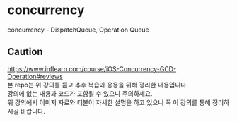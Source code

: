 # concurrency
concurrency - DispatchQueue, Operation Queue

## Caution
https://www.inflearn.com/course/iOS-Concurrency-GCD-Operation#reviews  
본 repo는 위 강의를 듣고 추후 복습과 응용을 위해 정리한 내용입니다.   
강의에 없는 내용과 코드가 포함될 수 있으니 주의하세요.  
위 강의에서 이미지 자료와 더불어 자세한 설명을 하고 있으니 꼭 이 강의를 통해 정리하시길 바랍니다.
